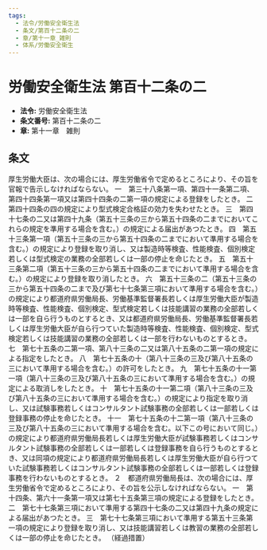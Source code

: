 ```yaml
---
tags:
  - 法令/労働安全衛生法
  - 条文/第百十二条の二
  - 章/第十一章_雑則
  - 体系/労働安全衛生
---
```

# 労働安全衛生法 第百十二条の二

- **法令:** 労働安全衛生法
- **条文番号:** 第百十二条の二
- **章:** 第十一章　雑則

## 条文
厚生労働大臣は、次の場合には、厚生労働省令で定めるところにより、その旨を官報で告示しなければならない。
一　第三十八条第一項、第四十一条第二項、第四十四条第一項又は第四十四条の二第一項の規定による登録をしたとき。
二　第四十四条の四の規定により型式検定合格証の効力を失わせたとき。
三　第四十七条の二又は第四十九条（第五十三条の三から第五十四条の二までにおいてこれらの規定を準用する場合を含む。）の規定による届出があつたとき。
四　第五十三条第一項（第五十三条の三から第五十四条の二までにおいて準用する場合を含む。）の規定により登録を取り消し、又は製造時等検査、性能検査、個別検定若しくは型式検定の業務の全部若しくは一部の停止を命じたとき。
五　第五十三条第二項（第五十三条の三から第五十四条の二までにおいて準用する場合を含む。）の規定により登録を取り消したとき。
六　第五十三条の二（第五十三条の三から第五十四条の二まで及び第七十七条第三項において準用する場合を含む。）の規定により都道府県労働局長、労働基準監督署長若しくは厚生労働大臣が製造時等検査、性能検査、個別検定、型式検定若しくは技能講習の業務の全部若しくは一部を自ら行うものとするとき、又は都道府県労働局長、労働基準監督署長若しくは厚生労働大臣が自ら行つていた製造時等検査、性能検査、個別検定、型式検定若しくは技能講習の業務の全部若しくは一部を行わないものとするとき。
七　第七十五条の二第一項、第八十三条の二又は第八十五条の二第一項の規定による指定をしたとき。
八　第七十五条の十（第八十三条の三及び第八十五条の三において準用する場合を含む。）の許可をしたとき。
九　第七十五条の十一第一項（第八十三条の三及び第八十五条の三において準用する場合を含む。）の規定による取消しをしたとき。
十　第七十五条の十一第二項（第八十三条の三及び第八十五条の三において準用する場合を含む。）の規定により指定を取り消し、又は試験事務若しくはコンサルタント試験事務の全部若しくは一部若しくは登録事務の停止を命じたとき。
十一　第七十五条の十二第一項（第八十三条の三及び第八十五条の三において準用する場合を含む。以下この号において同じ。）の規定により都道府県労働局長若しくは厚生労働大臣が試験事務若しくはコンサルタント試験事務の全部若しくは一部若しくは登録事務を自ら行うものとするとき、又は同項の規定により都道府県労働局長若しくは厚生労働大臣が自ら行つていた試験事務若しくはコンサルタント試験事務の全部若しくは一部若しくは登録事務を行わないものとするとき。
２　都道府県労働局長は、次の場合には、厚生労働省令で定めるところにより、その旨を公示しなければならない。
一　第十四条、第六十一条第一項又は第七十五条第三項の規定による登録をしたとき。
二　第七十七条第三項において準用する第四十七条の二又は第四十九条の規定による届出があつたとき。
三　第七十七条第三項において準用する第五十三条第一項の規定により登録を取り消し、又は技能講習若しくは教習の業務の全部若しくは一部の停止を命じたとき。
（経過措置）

